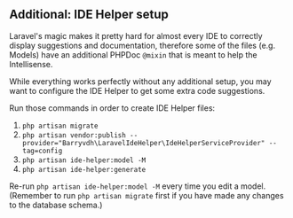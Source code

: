 ## Additional: IDE Helper setup

Laravel's magic makes it pretty hard for almost every IDE to correctly display suggestions and documentation, therefore
some of the files (e.g. Models) have an additional PHPDoc `@mixin` that is meant to help the Intellisense.

While everything works perfectly without any additional setup,
you may want to configure the IDE Helper to get some extra code suggestions.

Run those commands in order to create IDE Helper files:

1. `php artisan migrate`
2. `php artisan vendor:publish --provider="Barryvdh\LaravelIdeHelper\IdeHelperServiceProvider" --tag=config`
3. `php artisan ide-helper:model -M`
4. `php artisan ide-helper:generate`

Re-run `php artisan ide-helper:model -M` every time you edit a model.
(Remember to run `php artisan migrate` first if you have made any changes to the database schema.)

